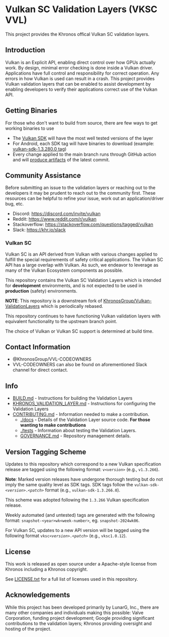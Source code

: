 # Vulkan SC Validation Layers (VKSC VVL)

This project provides the Khronos offical Vulkan SC validation layers.

## Introduction

Vulkan is an Explicit API, enabling direct control over how GPUs actually work. By design, minimal error checking is done inside
a Vulkan driver. Applications have full control and responsibility for correct operation. Any errors in
how Vulkan is used can result in a crash. This project provides Vulkan validation layers that can be enabled
to assist development by enabling developers to verify their applications correct use of the Vulkan API.

## Getting Binaries

For those who don't want to build from source, there are few ways to get working binaries to use
- The [Vulkan SDK](https://vulkan.lunarg.com/sdk/home) will have the most well tested versions of the layer
- For Android, each SDK tag will have binaries to download (example: [vulkan-sdk-1.3.280.0 tag](https://github.com/KhronosGroup/Vulkan-ValidationLayers/releases/tag/vulkan-sdk-1.3.280.0))
- Every change applied to the main branch runs through GitHub action and will [produce artifacts](https://github.com/KhronosGroup/Vulkan-ValidationLayers/actions?query=branch%3Amain) of the latest commit.

## Community Assistance

Before submitting an issue to the validation layers or reaching out to the developers it may be prudent to reach out to the community first.
These resources can be helpful to refine your issue, work out an application/driver bug, etc.

- Discord: https://discord.com/invite/vulkan
- Reddit: https://www.reddit.com/r/vulkan
- Stackoverflow: https://stackoverflow.com/questions/tagged/vulkan
- Slack: https://khr.io/slack

### Vulkan SC

Vulkan SC is an API derived from Vulkan with various changes applied to fulfill the special
requirements of safety critical applications. The Vulkan SC API has a large overlap with Vulkan.
As such, we endeavor to leverage as many of the Vulkan Ecosystem components as possible.

This repository contains the Vulkan SC Validation Layers which is intended for **development** environments,
and is not expected to be used in **production** (safety) environments.

**NOTE**: This repository is a downstream fork of
[KhronosGroup/Vulkan-ValidationLayers](https://github.com/KhronosGroup/Vulkan-ValidationLayers)
which is periodically rebased.

This repository continues to have functioning Vulkan validation layers with equivalent functionality
to the upstream branch point.

The choice of Vulkan or Vulkan SC support is determined at build time.

## Contact Information
* @KhronosGroup/VVL-CODEOWNERS
* VVL-CODEOWNERS can also be found on aforementioned Slack channel for direct contact.

## Info
* [BUILD.md](BUILD.md) - Instructions for building the Validation Layers
* [KHRONOS_VALIDATION_LAYER.md](docs/khronos_validation_layer.md) - Instructions for configuring the Validation Layers
* [CONTRIBUTING.md](CONTRIBUTING.md) - Information needed to make a contribution.
    * [./docs](./docs/) - Details of the Validation Layer source code. **For those wanting to make contributions**
    * [./tests](./tests) - Information about testing the Validation Layers.
    * [GOVERNANCE.md](GOVERNANCE.md) - Repository management details.

## Version Tagging Scheme

Updates to this repository which correspond to a new Vulkan specification release are tagged using the following format: `v<`_`version`_`>` (e.g., `v1.3.266`).

**Note**: Marked version releases have undergone thorough testing but do not imply the same quality level as SDK tags. SDK tags follow the `vulkan-sdk-<`_`version`_`>.<`_`patch`_`>` format (e.g., `vulkan-sdk-1.3.266.0`).

This scheme was adopted following the `1.3.266` Vulkan specification release.

Weekly automated (and untested) tags are generated with the following format: `snapshot-<year>wk<week-number>`, eg. `snapshot-2024wk06`.

For Vulkan SC, updates to a new API version will be tagged using the following format `vksc<`_`version`_`>.<`_`patch`_`>` (e.g., `vksc1.0.12`).

## License
This work is released as open source under a Apache-style license from Khronos including a Khronos copyright.

See [LICENSE.txt](LICENSE.txt) for a full list of licenses used in this repository.

## Acknowledgements
While this project has been developed primarily by LunarG, Inc., there are many other
companies and individuals making this possible: Valve Corporation, funding
project development; Google providing significant contributions to the validation layers;
Khronos providing oversight and hosting of the project.
